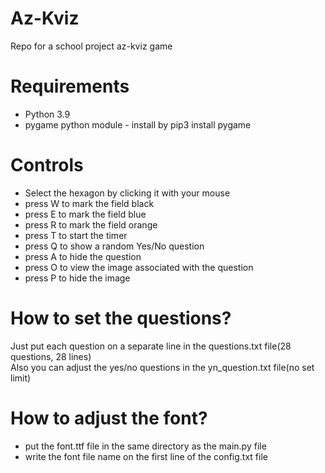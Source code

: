 # Az-Kviz
Repo for a school project az-kviz game

# Requirements
* Python 3.9
* pygame python module - install by pip3 install pygame

# Controls
* Select the hexagon by clicking it with your mouse
* press W to mark the field black
* press E to mark the field blue
* press R to mark the field orange
* press T to start the timer
* press Q to show a random Yes/No question
* press A to hide the question
* press O to view the image associated with the question
* press P to hide the image


# How to set the questions?
Just put each question on a separate line in the questions.txt file(28 questions, 28 lines)  
Also you can adjust the yes/no questions in the yn_question.txt file(no set limit)

# How to adjust the font?
* put the font.ttf file in the same directory as the main.py file
* write the font file name on the first line of the config.txt file
